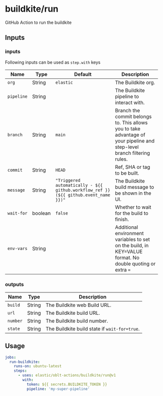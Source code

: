 # buildkite/run

GitHub Action to run the buildkite

## Inputs


### inputs

Following inputs can be used as `step.with` keys

| Name         | Type    | Default                                             | Description                                                                                                       |
|--------------|---------|-----------------------------------------------------|-------------------------------------------------------------------------------------------------------------------|
| `org`        | String  | `elastic`                                           | The Buildkite org.                                                                                                |
| `pipeline`   | String  |                                                     | The Buildkite pipeline to interact with.                                                                          |
| `branch`     | String  | `main`                                              | Branch the commit belongs to. This allows you to take advantage of your pipeline and step-level branch filtering rules. |
| `commit`     | String  | `HEAD`                                              | Ref, SHA or tag to be built.                                                                                      |
| `message`    | String  | `"Triggered automatically - ${{ github.workflow_ref }} (${{ github.event_name }})"`| The Buildkite build message to be shown in the UI.  |
| `wait-for`   | boolean | `false`                                             | Whether to wait for the build to finish.                                                                          |
| `env-vars`   | String  |                                                     | Additional environment variables to set on the build, in KEY=VALUE format. No double quoting or extra `=`         |

### outputs

| Name              | Type    | Description                   |
|-------------------|---------| ------------------------------|
| `build`           | String  |  The Buildkite web Build URL. |
| `url`             | String  |  The Buildkite build URL.     |
| `number`          | String  |  The Buildkite build number.  |
| `state`           | String  |  The Buildkite build state if `wait-for=true`. |


## Usage

```yaml
jobs:
  run-buildkite:
    runs-on: ubuntu-latest
    steps:
      - uses: elastic/oblt-actions/buildkite/run@v1
        with:
          token: ${{ secrets.BUILDKITE_TOKEN }}
          pipeline: 'my-super-pipeline'
```
